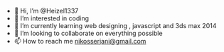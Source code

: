 - 👋 Hi, I’m @Heizel1337
- 👀 I’m interested in coding
- 🌱 I’m currently learning web designing , javascript and 3ds max 2014
- 💞️ I’m looking to collaborate on everything possible
- 📫 How to reach me nikosserjani@gmail.com
<!---
Heizel1337/Heizel1337 is a ✨ special ✨ repository because its `README.md` (this file) appears on your GitHub profile.
You can click the Preview link to take a look at your changes.
--->
